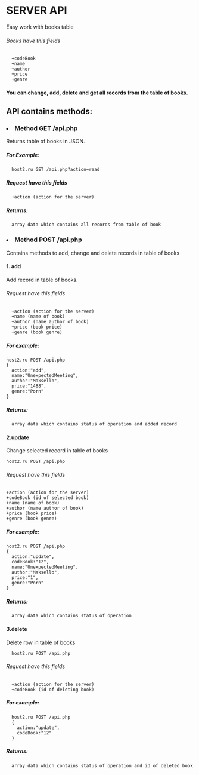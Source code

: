 SERVER API
============
Easy work with books table

###### Books have this fields
  ````
    +codeBook
    +name
    +author
    +price
    +genre
  ````
  #### You can change, add, delete and get all records from the table of books.

  API contains methods:
  -----------------------------------

  ### <li>Method GET /api.php
  Returns table of books in JSON.
  
  ##### For Example:
  
  ````
    host2.ru GET /api.php?action=read
  ````
  ##### Request have this fields
  ````
    +action (action for the server)
  ````
  ##### Returns:
  ````
    array data which contains all records from table of book
  ````
  
### <li>Method POST /api.php
Contains methods to add, change and delete records in table of books
#### 1. add
  Add record in table of books.

  ###### Request have this fields
  ````
    +action (action for the server)
    +name (name of book)
    +author (name author of book)
    +price (book price)
    +genre (book genre)
  ````
  ##### For example:
  ````
  host2.ru POST /api.php
  {
    action:"add",
    name:"UnexpectedMeeting",
    author:"Maksello",
    price:"1488",
    genre:"Porn"
  }
  ````
  ##### Returns:
  ````
    array data which contains status of operation and added record
  ````

#### 2.update
  Change selected record in table of books
  ````
  host2.ru POST /api.php
  ````
  ###### Request have this fields
  ````
  +action (action for the server)
  +codeBook (id of selected book)
  +name (name of book)
  +author (name author of book)
  +price (book price)
  +genre (book genre)
  ````
  ##### For example:
  ````
  host2.ru POST /api.php
  {
    action:"update",
    codeBook:"12",
    name:"UnexpectedMeeting",
    author:"Maksello",
    price:"1",
    genre:"Porn"
  }
  ````
##### Returns:
  ````
    array data which contains status of operation
  ````

#### 3.delete
  Delete row in table of books
  ````
    host2.ru POST /api.php
  ````
  ###### Request have this fields
  ````
    +action (action for the server)
    +codeBook (id of deleting book)
  ````
   ##### For example:
  ````
    host2.ru POST /api.php
    {
      action:"update",
      codeBook:"12"
    }
  ````
##### Returns:
  ````
    array data which contains status of operation and id of deleted book
  ````
  
  
